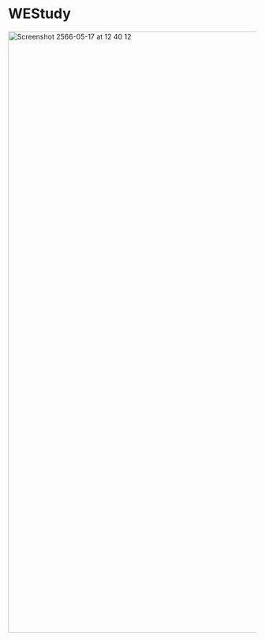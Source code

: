 # WEStudy
<img width="1219" alt="Screenshot 2566-05-17 at 12 40 12" src="https://github.com/superkookai/WEStudy/assets/24915399/64ff3ce7-1645-437a-931f-432a26c71cc7">
